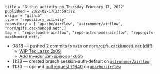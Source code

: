 ```
title = "Github activity on Thursday February 17, 2022"
published = 2022-02-17T23:59:59Z
origin = "github"
type = "repository_activity"
repository = [ "apache/airflow", "astronomer/airflow", "norm/gifs.cackhanded.net",]
tag = [ "repo-apache-airflow", "repo-astronomer-airflow", "repo-gifs-cackhanded-net",]
```

* 08:18 — pushed 2 commits to `main` on [`norm/gifs.cackhanded.net`](https://github.com/norm/gifs.cackhanded.net) ([diff](https://github.com/norm/gifs.cackhanded.net/compare/5e91744290d7cb1ee3769407f4fa5ce6b846d512..cce01837c1bb9dafe382c1af4790c01f2546e2c5))
  * [WIP Ted Lasso 2x09](https://github.com/norm/gifs.cackhanded.net/commit/18410d3a15184cace22cb87707f52630cbac92ff)
  * [Add Invader Zim episode 1x05b](https://github.com/norm/gifs.cackhanded.net/commit/cce01837c1bb9dafe382c1af4790c01f2546e2c5)
* 11:23 — created branch session-auth-default on [`astronomer/airflow`](https://github.com/astronomer/airflow)
* 11:30 — opened [pull request 21640](https://github.com/apache/airflow/pull/21640) on [`apache/airflow`](https://github.com/apache/airflow)
